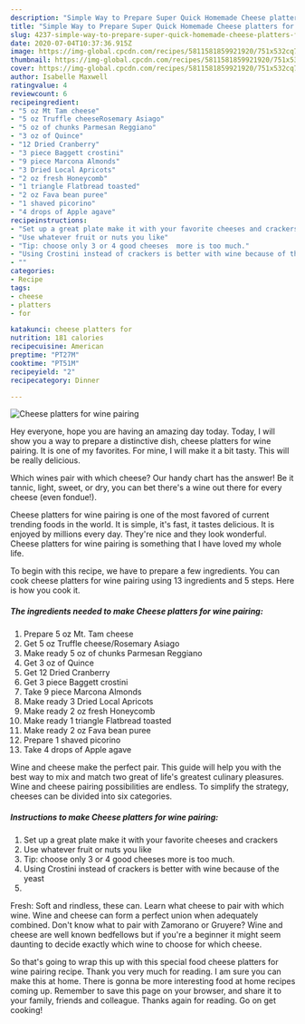 ```yaml
---
description: "Simple Way to Prepare Super Quick Homemade Cheese platters for wine pairing"
title: "Simple Way to Prepare Super Quick Homemade Cheese platters for wine pairing"
slug: 4237-simple-way-to-prepare-super-quick-homemade-cheese-platters-for-wine-pairing
date: 2020-07-04T10:37:36.915Z
image: https://img-global.cpcdn.com/recipes/5811581859921920/751x532cq70/cheese-platters-for-wine-pairing-recipe-main-photo.jpg
thumbnail: https://img-global.cpcdn.com/recipes/5811581859921920/751x532cq70/cheese-platters-for-wine-pairing-recipe-main-photo.jpg
cover: https://img-global.cpcdn.com/recipes/5811581859921920/751x532cq70/cheese-platters-for-wine-pairing-recipe-main-photo.jpg
author: Isabelle Maxwell
ratingvalue: 4
reviewcount: 6
recipeingredient:
- "5 oz Mt Tam cheese"
- "5 oz Truffle cheeseRosemary Asiago"
- "5 oz of chunks Parmesan Reggiano"
- "3 oz of Quince"
- "12 Dried Cranberry"
- "3 piece Baggett crostini"
- "9 piece Marcona Almonds"
- "3 Dried Local Apricots"
- "2 oz fresh Honeycomb"
- "1 triangle Flatbread toasted"
- "2 oz Fava bean puree"
- "1 shaved picorino"
- "4 drops of Apple agave"
recipeinstructions:
- "Set up a great plate make it with your favorite cheeses and crackers"
- "Use whatever fruit or nuts you like"
- "Tip: choose only 3 or 4 good cheeses  more is too much."
- "Using Crostini instead of crackers is better with wine because of the yeast"
- ""
categories:
- Recipe
tags:
- cheese
- platters
- for

katakunci: cheese platters for 
nutrition: 181 calories
recipecuisine: American
preptime: "PT27M"
cooktime: "PT51M"
recipeyield: "2"
recipecategory: Dinner

---
```



![Cheese platters for wine pairing](https://img-global.cpcdn.com/recipes/5811581859921920/751x532cq70/cheese-platters-for-wine-pairing-recipe-main-photo.jpg)

Hey everyone, hope you are having an amazing day today. Today, I will show you a way to prepare a distinctive dish, cheese platters for wine pairing. It is one of my favorites. For mine, I will make it a bit tasty. This will be really delicious.

Which wines pair with which cheese? Our handy chart has the answer! Be it tannic, light, sweet, or dry, you can bet there&#39;s a wine out there for every cheese (even fondue!).

Cheese platters for wine pairing is one of the most favored of current trending foods in the world. It is simple, it's fast, it tastes delicious. It is enjoyed by millions every day. They're nice and they look wonderful. Cheese platters for wine pairing is something that I have loved my whole life.


To begin with this recipe, we have to prepare a few ingredients. You can cook cheese platters for wine pairing using 13 ingredients and 5 steps. Here is how you cook it.

<!--inarticleads1-->

##### The ingredients needed to make Cheese platters for wine pairing:

1. Prepare 5 oz Mt. Tam cheese
1. Get 5 oz Truffle cheese/Rosemary Asiago
1. Make ready 5 oz of chunks Parmesan Reggiano
1. Get 3 oz of Quince
1. Get 12 Dried Cranberry
1. Get 3 piece Baggett crostini
1. Take 9 piece Marcona Almonds
1. Make ready 3 Dried Local Apricots
1. Make ready 2 oz fresh Honeycomb
1. Make ready 1 triangle Flatbread toasted
1. Make ready 2 oz Fava bean puree
1. Prepare 1 shaved picorino
1. Take 4 drops of Apple agave


Wine and cheese make the perfect pair. This guide will help you with the best way to mix and match two great of life&#39;s greatest culinary pleasures. Wine and cheese pairing possibilities are endless. To simplify the strategy, cheeses can be divided into six categories. 

<!--inarticleads2-->

##### Instructions to make Cheese platters for wine pairing:

1. Set up a great plate make it with your favorite cheeses and crackers
1. Use whatever fruit or nuts you like
1. Tip: choose only 3 or 4 good cheeses  more is too much.
1. Using Crostini instead of crackers is better with wine because of the yeast
1. 


Fresh: Soft and rindless, these can. Learn what cheese to pair with which wine. Wine and cheese can form a perfect union when adequately combined. Don&#39;t know what to pair with Zamorano or Gruyere? Wine and cheese are well known bedfellows but if you&#39;re a beginner it might seem daunting to decide exactly which wine to choose for which cheese. 

So that's going to wrap this up with this special food cheese platters for wine pairing recipe. Thank you very much for reading. I am sure you can make this at home. There is gonna be more interesting food at home recipes coming up. Remember to save this page on your browser, and share it to your family, friends and colleague. Thanks again for reading. Go on get cooking!
